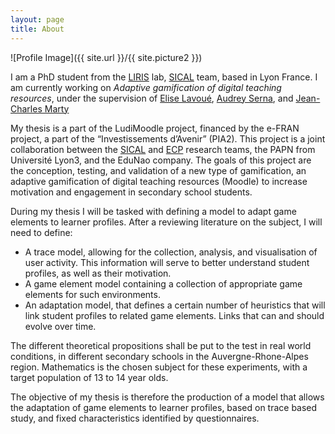 ```yaml
---
layout: page
title: About
---
```

![Profile Image]({{ site.url }}/{{ site.picture2 }})

<p>I am a PhD student from the <a href="https://liris.cnrs.fr/en">LIRIS</a> lab, <a href="https://liris.cnrs.fr/en/team/sical">SICAL</a> team, based in 
Lyon France. I am currently working on <em>Adaptive gamification of digital teaching resources</em>, under the supervision of <a href="https://perso.liris.cnrs.fr/elise.lavoue/">Elise Lavoué</a>, <a href="https://perso.liris.cnrs.fr/audrey.serna/">Audrey Serna</a>, and <a href="https://jcmarty.wordpress.com/">Jean-Charles Marty</a></p>

<p>My thesis is a part of the LudiMoodle project, financed by the e-FRAN project, a part of the “Investissements d’Avenir” (PIA2). This project is a joint collaboration between the <a href="https://liris.cnrs.fr/en/team/sical">SICAL</a> and <a href="https://recherche.univ-lyon2.fr/ecp">ECP</a> research teams, the PAPN from Université Lyon3, and the EduNao company. The goals of this project are the conception, testing, and validation of a new type of gamification, an adaptive gamification of digital teaching resources (Moodle) to increase motivation and engagement in secondary school students.
 
During my thesis I will be tasked with defining a model to adapt game elements to learner profiles. After a reviewing literature on the subject, I will need to define:</p>
<ul>
	<li>A trace model, allowing for the collection, analysis, and visualisation of user activity. This information will serve to better understand student profiles, as well as their motivation.</li>
	<li>A game element model containing a collection of appropriate game elements for such environments.</li>
	<li>An adaptation model, that defines a certain number of heuristics that will link student profiles to related game elements. Links that can and should evolve over time.</li>
</ul>

</p>The different theoretical propositions shall be put to the test in real world conditions, in different secondary schools in the Auvergne-Rhone-Alpes region. Mathematics is the chosen subject for these experiments, with a target population of 13 to 14 year olds.</p>
 
<p>The objective of my thesis is therefore the production of a model that allows the adaptation of game elements to learner profiles, based on trace based study, and fixed characteristics identified by questionnaires.</p>
